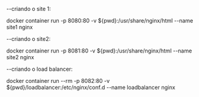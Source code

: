 --criando o site 1:

docker container run -p 8080:80 -v ${pwd}:/usr/share/nginx/html --name site1 nginx

--criando o site2:

docker container run -p 8081:80 -v ${pwd}:/usr/share/nginx/html --name site2 nginx

--criando o load balancer:

docker container run  --rm -p 8082:80 -v ${pwd}/loadbalancer:/etc/nginx/conf.d --name loadbalancer nginx
